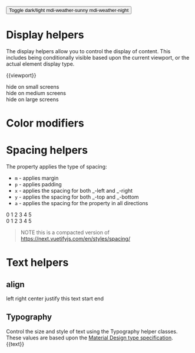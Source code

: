 <style>
  v-sheet {
    min-height: 100px;
    min-width: 100px
  }
</style>

<div v-scope="{ dark: true }" :class="dark ? 'v-theme--dark' : 'v-theme--light'">

# &nbsp;

<!-- docsify fix see https://github.com/docsifyjs/docsify/issues/1094 -->

<v-toolbar position=fixed color=deep-purple style="top:0">
  <button variant=text @click="dark = !dark">
    Toggle dark/light
    <v-icon v-if="!dark">mdi-weather-sunny</v-icon>
    <v-icon v-if="dark">mdi-weather-night</v-icon>
  </button>
</v-toolbar>

# Display helpers

The display helpers allow you to control the display of content. This includes being conditionally visible based upon the current viewport, or the actual element display type.

{{viewport}}

<div>
  <div hide="small">
    hide on small screens 
  </div>
  <div hide="medium">
    hide on medium screens
  </div>
  <div hide="large">
    hide on large screens
  </div>
  <!-- <div show="small">
    show on small screens 
  </div>
  <div show="medium">
    show on medium screens
  </div>
  <div show="large">
    show on large screens
  </div> -->
</div>


# Color modifiers

<v-preview>
  <template v-for="color in TYPES.semantic.colors">
    <v-sheet :color="color">{{color}}</v-sheet>
  </template>
  <v-sheet style='background:#03DAC6;'></v-sheet>
</v-preview>

# Spacing helpers

The property applies the type of spacing:

- `m` - applies margin
- `p` - applies padding
- `x` - applies the spacing for both _-left and _-right
- `y` - applies the spacing for both _-top and _-bottom
- `a` - applies the spacing for the property in all directions

<v-preview>
  <div flex>
    <v-sheet ma=0>0</v-sheet>
    <v-sheet ma=1>1</v-sheet>
    <v-sheet ma=2>2</v-sheet>
    <v-sheet ma=3>3</v-sheet>
    <v-sheet ma=4>4</v-sheet>
    <v-sheet ma=5>5</v-sheet>
  </div>
</v-preview>

<v-preview>
  <div flex>
    <v-sheet mx=0>0</v-sheet>
    <v-sheet mx=1>1</v-sheet>
    <v-sheet mx=2>2</v-sheet>
    <v-sheet mx=3>3</v-sheet>
    <v-sheet mx=4>4</v-sheet>
    <v-sheet mx=5>5</v-sheet>
  </div>
</v-preview>

> NOTE this is a compacted version of https://next.vuetifyjs.com/en/styles/spacing/

# Text helpers

## align

<v-preview>
  <span text=left>left</span>
  <span text=right>right</span>
  <span text=center>center</span>
  <span text=justify>justify this text</span>
  <span text=start>start</span>
  <span text=end>end</span>
</v-preview>

## Typography

Control the size and style of text using the Typography helper classes. These values are based upon the [Material Design type specification](https://m2.material.io/design/typography/the-type-system.html).
<v-preview>
<span v-for="text in ['h1','h2','h3','h4','h5','h6','subtitle-1','subtitle-2', 'body-1', 'body-2','button', 'caption','overline']" :text=text>{{text}}</span>
</v-preview>

</div>
